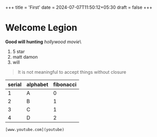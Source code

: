 +++
title = 'First'
date = 2024-07-07T11:50:12+05:30
draft = false
+++


# Welcome Legion

**Good will hunting**
*hollywood movie*\

1. 5 star
2. matt damon
3. will

> It is not meaningful to accept things without closure


| serial | alphabet | fibonacci |
| ------ | -------- | --------- |
| 1      | A        | 0         |
| 2      | B        | 1         |
| 3      | C        | 1         |
| 4      | D        | 2         |

	[www.youtube.com](youtube)

